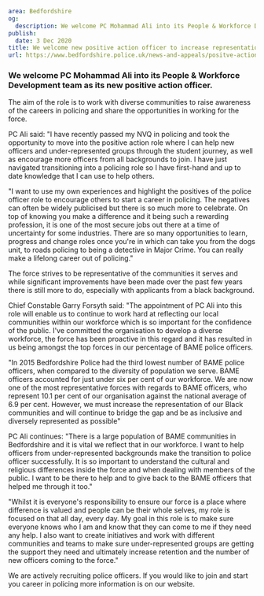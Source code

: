 ```yaml
area: Bedfordshire
og:
  description: We welcome PC Mohammad Ali into its People & Workforce Development team as its new positive action officer.
publish:
  date: 3 Dec 2020
title: We welcome new positive action officer to increase representation of communities
url: https://www.bedfordshire.police.uk/news-and-appeals/positve-action-officer-dec-20
```

### We welcome PC Mohammad Ali into its People & Workforce Development team as its new positive action officer.

The aim of the role is to work with diverse communities to raise awareness of the careers in policing and share the opportunities in working for the force.

PC Ali said: "I have recently passed my NVQ in policing and took the opportunity to move into the positive action role where I can help new officers and under-represented groups through the student journey, as well as encourage more officers from all backgrounds to join. I have just navigated transitioning into a policing role so I have first-hand and up to date knowledge that I can use to help others.

"I want to use my own experiences and highlight the positives of the police officer role to encourage others to start a career in policing. The negatives can often be widely publicised but there is so much more to celebrate. On top of knowing you make a difference and it being such a rewarding profession, it is one of the most secure jobs out there at a time of uncertainty for some industries. There are so many opportunities to learn, progress and change roles once you're in which can take you from the dogs unit, to roads policing to being a detective in Major Crime. You can really make a lifelong career out of policing."

The force strives to be representative of the communities it serves and while significant improvements have been made over the past few years there is still more to do, especially with applicants from a black background.

Chief Constable Garry Forsyth said: "The appointment of PC Ali into this role will enable us to continue to work hard at reflecting our local communities within our workforce which is so important for the confidence of the public. I've committed the organisation to develop a diverse workforce, the force has been proactive in this regard and it has resulted in us being amongst the top forces in our percentage of BAME police officers.

"In 2015 Bedfordshire Police had the third lowest number of BAME police officers, when compared to the diversity of population we serve. BAME officers accounted for just under six per cent of our workforce. We are now one of the most representative forces with regards to BAME officers, who represent 10.1 per cent of our organisation against the national average of 6.9 per cent. However, we must increase the representation of our Black communities and will continue to bridge the gap and be as inclusive and diversely represented as possible"

PC Ali continues: "There is a large population of BAME communities in Bedfordshire and it is vital we reflect that in our workforce. I want to help officers from under-represented backgrounds make the transition to police officer successfully. It is so important to understand the cultural and religious differences inside the force and when dealing with members of the public. I want to be there to help and to give back to the BAME officers that helped me through it too."

"Whilst it is everyone's responsibility to ensure our force is a place where difference is valued and people can be their whole selves, my role is focused on that all day, every day. My goal in this role is to make sure everyone knows who I am and know that they can come to me if they need any help. I also want to create initiatives and work with different communities and teams to make sure under-represented groups are getting the support they need and ultimately increase retention and the number of new officers coming to the force."

We are actively recruiting police officers. If you would like to join and start you career in policing more information is on our website.
